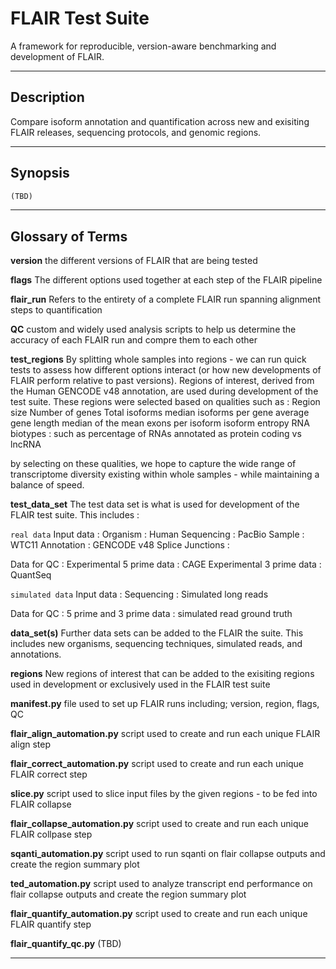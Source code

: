 # FLAIR Test Suite

A framework for reproducible, version-aware benchmarking and development of FLAIR.

---

## Description 
Compare isoform annotation and quantification across new and exisiting FLAIR releases, sequencing protocols, and genomic regions.

---

## Synopsis
```python
(TBD)
```
---

## Glossary of Terms

**version**
the different versions of FLAIR that are being tested

**flags**
The different options used together at each step of the FLAIR pipeline

**flair_run**
Refers to the entirety of a complete FLAIR run spanning alignment steps to quantification

**QC**
custom and widely used analysis scripts to help us determine the accuracy of each FLAIR run and compre them to each other

**test_regions**
By splitting whole samples into regions - we can run quick tests to assess how different options interact (or how new developments of FLAIR perform relative to past versions).  Regions of interest, derived from the Human GENCODE v48 annotation, are used during development of the test suite. These regions were selected based on qualities such as :
Region size
Number of genes
Total isoforms
median isoforms per gene
average gene length
median of the mean exons per isoform 
isoform entropy 
RNA biotypes : such as percentage of RNAs annotated as protein coding vs lncRNA

by selecting on these qualities, we hope to capture the wide range of transcriptome diversity existing within whole samples - while maintaining a balance of speed. 

**test_data_set**
The test data set is what is used for development of the FLAIR test suite. This includes :

`real data`
Input data : 
Organism : Human
Sequencing : PacBio
Sample : WTC11
Annotation : GENCODE v48
Splice Junctions : 

Data for QC : 
Experimental 5 prime data : CAGE
Experimental 3 prime data : QuantSeq

`simulated data`
Input data : 
Sequencing : Simulated long reads 

Data for QC : 
5 prime and 3 prime data : simulated read ground truth 

**data_set(s)**
Further data sets can be added to the FLAIR the suite. This includes new organisms, sequencing techniques, simulated reads, and annotations.

**regions**
New regions of interest that can be added to the exisiting regions used in development or exclusively used in the FLAIR test suite

**manifest.py**
file used to set up FLAIR runs including; version, region, flags, QC 

**flair_align_automation.py**
script used to create and run each unique FLAIR align step

**flair_correct_automation.py**
script used to create and run each unique FLAIR correct step

**slice.py**
script used to slice input files by the given regions - to be fed into FLAIR collapse

**flair_collapse_automation.py**
script used to create and run each unique FLAIR collpase step

**sqanti_automation.py**
script used to run sqanti on flair collapse outputs and create the region summary plot 

**ted_automation.py**
script used to analyze transcript end performance on flair collapse outputs and create the region summary plot 

**flair_quantify_automation.py**
script used to create and run each unique FLAIR quantify step

**flair_quantify_qc.py**
(TBD)

---
